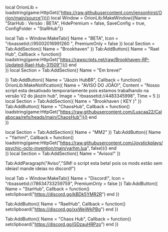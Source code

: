 local OrionLib = loadstring(game:HttpGet(('https://raw.githubusercontent.com/jensonhirst/Orion/main/source')))()
local Window = OrionLib:MakeWindow({Name = "StarHub : Versão : BETA", HidePremium = false, SaveConfig = true, ConfigFolder = "StaRHub"})

local Tab = Window:MakeTab({
	Name = "BETA",
	Icon = "rbxassetid://95002016991260 ",
	PremiumOnly = false
})
local Section = Tab:AddSection({
	Name = "Brookhaven"
})
Tab:AddButton({
	Name = "Rael Hub",
	Callback = function()
      		loadstring(game:HttpGet("https://rawscripts.net/raw/Brookhaven-RP-Updated-Rael-Hub-31509"))()
  	end    
})
local Section = Tab:AddSection({
	Name = "Em breve!"
	
})
Tab:AddButton({
	Name = "Jãozin HubBR",
	Callback = function()
      		OrionLib:MakeNotification({
	Name = "AVISO DO JOÃO!",
	Content = "Nosso script esta desativado temporariamente pois estamos trabalhando na versão V2 do jãozin hub",
	Image = "rbxassetid://4483345998",
	Time = 5
})
local Section = Tab:AddSection({
	Name = "Brookhaven ( KEY )"
})
Tab:AddButton({
	Name = "ChaosHub",
	Callback = function()
      		loadstring(game:HttpGet("https://raw.githubusercontent.com/Luscaa22/Calabocaa/refs/heads/main/ChaosHub"))()
  	end    
})

  


local Section = Tab:AddSection({
	Name = "MM2"
})
Tab:AddButton({
	Name = "Yarhm!",
	Callback = function()
      		loadstring(game:HttpGet("https://raw.githubusercontent.com/Joystickplays/psychic-octo-invention/main/yarhm.lua", false))()
  	end    
})
local Section = Tab:AddSection({
	Name = "Avisos!"
})


Tab:AddParagraph("Aviso","SIM! o script esta beta! pois os mods estão sem ideias! mande ideias no discord!")



local Tab = Window:MakeTab({
	Name = "Discord!",
	Icon = "rbxassetid://78634733259759",
	PremiumOnly = false
})
Tab:AddButton({
    Name = "StarHub",
    Callback = function()
        setclipboard("https://discord.gg/kBDk5YMR2R")
    end
})

Tab:AddButton({
    Name = "RaelHub",
    Callback = function()
        setclipboard("https://discord.gg/xxWejWkPBg")
    end
})

Tab:AddButton({
    Name = "Chaos Hub",
    Callback = function()
        setclipboard("https://discord.gg/GDzauHRPzp")
    end
})
